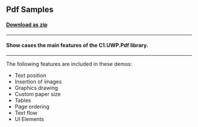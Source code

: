 ## Pdf Samples
#### [Download as zip](https://downgit.github.io/#/home?url=https://github.com/GrapeCity/ComponentOne-UWP-Samples/tree/master/C1.UWP.Pdf/VB/PdfSamples)
____
#### Show cases the main features of the C1.UWP.Pdf library.
____
The following features are included in these demos:

* Text position
* Insertion of images
* Graphics drawing
* Custom paper size
* Tables
* Page ordering
* Text flow
* UI Elements
